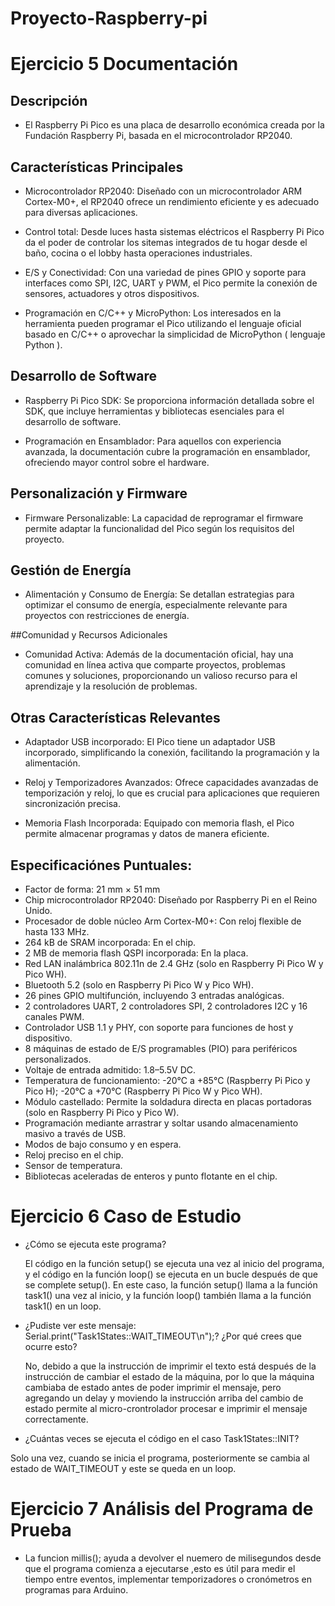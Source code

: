    # Proyecto-Raspberry-pi 

# Ejercicio 5 Documentación
## Descripción

- El Raspberry Pi Pico es una placa de desarrollo económica creada por la Fundación Raspberry Pi, basada en el microcontrolador RP2040. 

## Características Principales
- Microcontrolador RP2040: Diseñado con un microcontrolador ARM Cortex-M0+, el RP2040 ofrece un rendimiento eficiente y es adecuado para diversas aplicaciones.

- Control total: Desde luces hasta sistemas eléctricos el Raspberry Pi Pico da el poder de controlar los sitemas integrados de tu hogar desde el baño, cocina o el lobby hasta operaciones industriales.

- E/S y Conectividad: Con una variedad de pines GPIO y soporte para interfaces como SPI, I2C, UART y PWM, el Pico permite la conexión de sensores, actuadores y otros dispositivos.

- Programación en C/C++ y MicroPython: Los interesados en la herramienta pueden programar el Pico utilizando el lenguaje oficial basado en C/C++ o aprovechar la simplicidad de MicroPython ( lenguaje Python ).

## Desarrollo de Software
- Raspberry Pi Pico SDK: Se proporciona información detallada sobre el SDK, que incluye herramientas y bibliotecas esenciales para el desarrollo de software.

- Programación en Ensamblador: Para aquellos con experiencia avanzada, la documentación cubre la programación en ensamblador, ofreciendo mayor control sobre el hardware.

## Personalización y Firmware
- Firmware Personalizable: La capacidad de reprogramar el firmware permite adaptar la funcionalidad del Pico según los requisitos del proyecto.

## Gestión de Energía
- Alimentación y Consumo de Energía: Se detallan estrategias para optimizar el consumo de energía, especialmente relevante para proyectos con restricciones de energía.

##Comunidad y Recursos Adicionales
- Comunidad Activa: Además de la documentación oficial, hay una comunidad en línea activa que comparte proyectos, problemas comunes y soluciones, proporcionando un valioso recurso para el aprendizaje y la resolución de problemas.

## Otras Características Relevantes
- Adaptador USB incorporado: El Pico tiene un adaptador USB incorporado, simplificando la conexión, facilitando la programación y la alimentación.

- Reloj y Temporizadores Avanzados: Ofrece capacidades avanzadas de temporización y reloj, lo que es crucial para aplicaciones que requieren sincronización precisa.

- Memoria Flash Incorporada: Equipado con memoria flash, el Pico permite almacenar programas y datos de manera eficiente.

## Especificaciónes Puntuales:
- Factor de forma: 21 mm × 51 mm
- Chip microcontrolador RP2040: Diseñado por Raspberry Pi en el Reino Unido.
- Procesador de doble núcleo Arm Cortex-M0+: Con reloj flexible de hasta 133 MHz.
- 264 kB de SRAM incorporada: En el chip.
- 2 MB de memoria flash QSPI incorporada: En la placa.
- Red LAN inalámbrica 802.11n de 2.4 GHz (solo en Raspberry Pi Pico W y Pico WH).
- Bluetooth 5.2 (solo en Raspberry Pi Pico W y Pico WH).
- 26 pines GPIO multifunción, incluyendo 3 entradas analógicas.
- 2 controladores UART, 2 controladores SPI, 2 controladores I2C y 16 canales PWM.
- Controlador USB 1.1 y PHY, con soporte para funciones de host y dispositivo.
- 8 máquinas de estado de E/S programables (PIO) para periféricos personalizados.
- Voltaje de entrada admitido: 1.8–5.5V DC.
- Temperatura de funcionamiento: -20°C a +85°C (Raspberry Pi Pico y Pico H); -20°C a +70°C (Raspberry Pi Pico W y Pico WH).
- Módulo castellado: Permite la soldadura directa en placas portadoras (solo en Raspberry Pi Pico y Pico W).
- Programación mediante arrastrar y soltar usando almacenamiento masivo a través de USB.
- Modos de bajo consumo y en espera.
- Reloj preciso en el chip.
- Sensor de temperatura.
- Bibliotecas aceleradas de enteros y punto flotante en el chip.



# Ejercicio 6 Caso de Estudio
- ¿Cómo se ejecuta este programa?

   El código en la función setup() se ejecuta una vez al inicio del programa, y el código en la función loop() se ejecuta en un bucle después de que se complete setup(). En este caso, la función setup() llama a la función task1() una vez al inicio, y la función loop() también llama a la función task1() en un loop.

- ¿Pudiste ver este mensaje: Serial.print("Task1States::WAIT_TIMEOUT\n");? ¿Por qué crees que ocurre esto?
  
   No, debido a que la instrucción de imprimir el texto está después de la instrucción de cambiar el estado de la máquina, por lo que la máquina cambiaba de estado antes de poder imprimir el mensaje, pero agregando un delay y moviendo la instrucción arriba del cambio de estado permite al micro-crontrolador procesar e imprimir el mensaje correctamente.
  
- ¿Cuántas veces se ejecuta el código en el caso Task1States::INIT?

Solo una vez, cuando se inicia el programa, posteriormente se cambia al estado de WAIT_TIMEOUT y este se queda en un loop.


# Ejercicio 7 Análisis del Programa de Prueba
- La funcion millis(); ayuda a  devolver el nuemero de milisegundos desde que el programa comienza a ejecutarse ,esto es  útil para medir el tiempo entre eventos, implementar temporizadores o cronómetros en programas para  Arduino.
